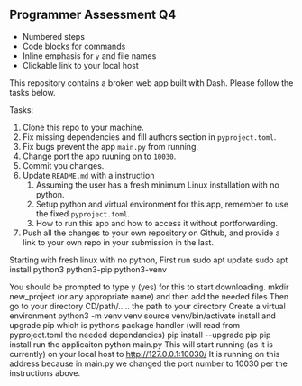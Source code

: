 ## Programmer Assessment Q4

- Numbered steps  
- Code blocks for commands  
- Inline emphasis for `y` and file names  
- Clickable link to your local host  

This repository contains a broken web app built with Dash. Please follow the tasks below.

Tasks:
1. Clone this repo to your machine.
2. Fix missing dependencies and fill authors section in `pyproject.toml`.
3. Fix bugs prevent the app `main.py` from running.
4. Change port the app ruuning on to `10030`.
5. Commit you changes.
6. Update `README.md` with a instruction
   1. Assuming the user has a fresh minimum Linux installation with no python.
   2. Setup python and virtual environment for this app, remember to use the fixed `pyproject.toml`.
   3. How to run this app and how to access it without portforwarding.
7. Push all the changes to your own repository on Github, and provide a link to your own repo in your submission in the last.

Starting with fresh linux with no python,
First run 
         sudo apt update
         sudo apt install python3 python3-pip python3-venv

You should be prompted to type y (yes) for this to start downloading.
mkdir new_project (or any appropriate name) and then add the needed files
Then go to your directory
CD/path/..... the path to your directory
Create a virtual environment 
         python3 -m venv venv
         source venv/bin/activate
install and upgrade pip which is pythons package handler (will read from pyproject.toml the needed dependancies)
         pip install --upgrade pip
         pip install
run the applicaiton
         python main.py
This will start running (as it is currently) on your local host to http://127.0.0.1:10030/
It is running on this address because in main.py we changed the port number to 10030 per the instructions above.


         


